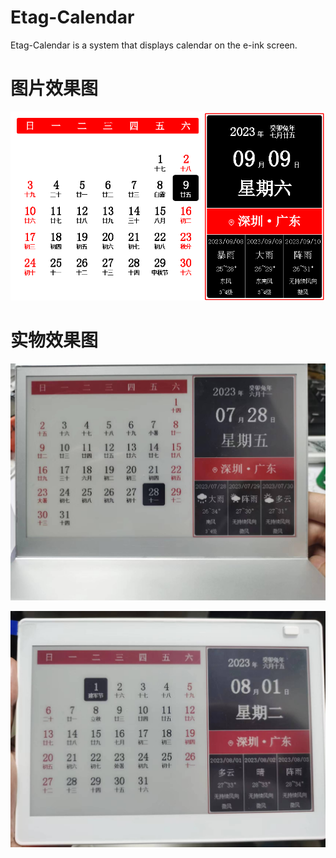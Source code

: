 # Etag-Calendar

Etag-Calendar is a system that displays calendar on the e-ink screen.


# 图片效果图
![效果图](images/demo.png)


# 实物效果图

![实物图](images/1.jpg)


![实物图](images/2.jpg)
